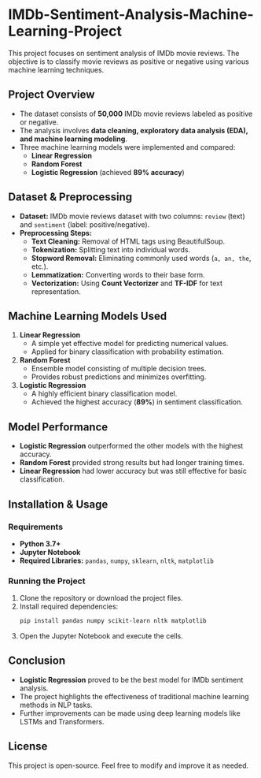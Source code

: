 # IMDb-Sentiment-Analysis-Machine-Learning-Project


This project focuses on sentiment analysis of IMDb movie reviews. The objective is to classify movie reviews as positive or negative using various machine learning techniques.

## Project Overview

- The dataset consists of **50,000** IMDb movie reviews labeled as positive or negative.
- The analysis involves **data cleaning, exploratory data analysis (EDA), and machine learning modeling**.
- Three machine learning models were implemented and compared:
  - **Linear Regression**
  - **Random Forest**
  - **Logistic Regression** (achieved **89% accuracy**)

## Dataset & Preprocessing

- **Dataset:** IMDb movie reviews dataset with two columns: `review` (text) and `sentiment` (label: positive/negative).
- **Preprocessing Steps:**
  - **Text Cleaning:** Removal of HTML tags using BeautifulSoup.
  - **Tokenization:** Splitting text into individual words.
  - **Stopword Removal:** Eliminating commonly used words (`a, an, the`, etc.).
  - **Lemmatization:** Converting words to their base form.
  - **Vectorization:** Using **Count Vectorizer** and **TF-IDF** for text representation.

## Machine Learning Models Used

1. **Linear Regression**
   - A simple yet effective model for predicting numerical values.
   - Applied for binary classification with probability estimation.
2. **Random Forest**
   - Ensemble model consisting of multiple decision trees.
   - Provides robust predictions and minimizes overfitting.
3. **Logistic Regression**
   - A highly efficient binary classification model.
   - Achieved the highest accuracy (**89%**) in sentiment classification.

## Model Performance

- **Logistic Regression** outperformed the other models with the highest accuracy.
- **Random Forest** provided strong results but had longer training times.
- **Linear Regression** had lower accuracy but was still effective for basic classification.

## Installation & Usage

### Requirements
- **Python 3.7+**
- **Jupyter Notebook**
- **Required Libraries:** `pandas`, `numpy`, `sklearn`, `nltk`, `matplotlib`

### Running the Project
1. Clone the repository or download the project files.
2. Install required dependencies:
   ```sh
   pip install pandas numpy scikit-learn nltk matplotlib
   ```
3. Open the Jupyter Notebook and execute the cells.

## Conclusion

- **Logistic Regression** proved to be the best model for IMDb sentiment analysis.
- The project highlights the effectiveness of traditional machine learning methods in NLP tasks.
- Further improvements can be made using deep learning models like LSTMs and Transformers.

## License

This project is open-source. Feel free to modify and improve it as needed.

